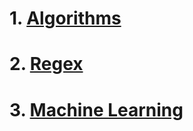 # 1. [Algorithms](Algorithms.md)
# 2. [Regex](Regex.md)
# 3. [Machine Learning](<./Machine Learning/Machine Learning Index>)
